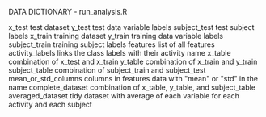DATA DICTIONARY - run_analysis.R

x_test                test dataset 
y_test                test data variable labels
subject_test          test subject labels
x_train               training dataset 
y_train               training data variable labels
subject_train         training subject labels
features              list of all features
activity_labels       links the class labels with their activity name
x_table               combination of x_test and x_train
y_table               combination of x_train and y_train
subject_table         combination of subject_train and subject_test
mean_or_std_columns   columns in features data with "mean" or "std" in the name
complete_dataset      combination of x_table, y_table, and subject_table
averaged_dataset      tidy dataset with average of each variable for each activity and each subject


